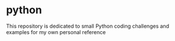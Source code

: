 # python
This repository is dedicated to small Python coding challenges and examples for my own personal reference
